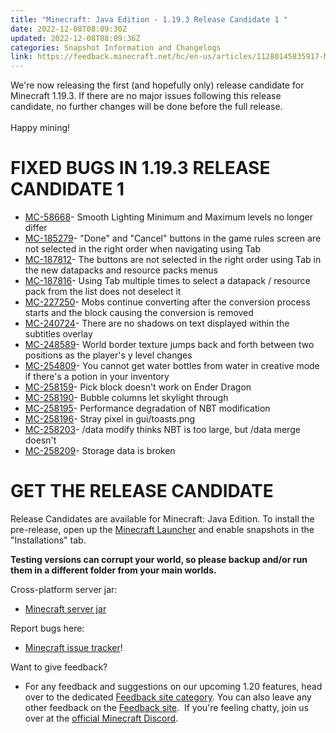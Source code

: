 ```yaml
---
title: "Minecraft: Java Edition - 1.19.3 Release Candidate 1 "
date: 2022-12-08T08:09:30Z
updated: 2022-12-08T08:09:36Z
categories: Snapshot Information and Changelogs
link: https://feedback.minecraft.net/hc/en-us/articles/11280145835917-Minecraft-Java-Edition-1-19-3-Release-Candidate-1-
---
```


We\'re now releasing the first (and hopefully only) release candidate for Minecraft 1.19.3. If there are no major issues following this release candidate, no further changes will be done before the full release.\
\
Happy mining!

# FIXED BUGS IN 1.19.3 RELEASE CANDIDATE 1

-   [MC-58668](https://bugs.mojang.com/browse/MC-58668)- Smooth Lighting Minimum and Maximum levels no longer differ
-   [MC-185279](https://bugs.mojang.com/browse/MC-185279)- "Done" and "Cancel" buttons in the game rules screen are not selected in the right order when navigating using Tab
-   [MC-187812](https://bugs.mojang.com/browse/MC-187812)- The buttons are not selected in the right order using Tab in the new datapacks and resource packs menus
-   [MC-187816](https://bugs.mojang.com/browse/MC-187816)- Using Tab multiple times to select a datapack / resource pack from the list does not deselect it
-   [MC-227250](https://bugs.mojang.com/browse/MC-227250)- Mobs continue converting after the conversion process starts and the block causing the conversion is removed
-   [MC-240724](https://bugs.mojang.com/browse/MC-240724)- There are no shadows on text displayed within the subtitles overlay
-   [MC-248589](https://bugs.mojang.com/browse/MC-248589)- World border texture jumps back and forth between two positions as the player's y level changes
-   [MC-254809](https://bugs.mojang.com/browse/MC-254809)- You cannot get water bottles from water in creative mode if there's a potion in your inventory
-   [MC-258159](https://bugs.mojang.com/browse/MC-258159)- Pick block doesn't work on Ender Dragon
-   [MC-258190](https://bugs.mojang.com/browse/MC-258190)- Bubble columns let skylight through
-   [MC-258195](https://bugs.mojang.com/browse/MC-258195)- Performance degradation of NBT modification
-   [MC-258196](https://bugs.mojang.com/browse/MC-258196)- Stray pixel in gui/toasts.png
-   [MC-258203](https://bugs.mojang.com/browse/MC-258203)- /data modify thinks NBT is too large, but /data merge doesn't
-   [MC-258209](https://bugs.mojang.com/browse/MC-258209)- Storage data is broken

# GET THE RELEASE CANDIDATE

Release Candidates are available for Minecraft: Java Edition. To install the pre-release, open up the [Minecraft Launcher](https://www.minecraft.net/download.html) and enable snapshots in the \"Installations\" tab.

**Testing versions can corrupt your world, so please backup and/or run them in a different folder from your main worlds.**

Cross-platform server jar:

-   [Minecraft server jar](https://piston-data.mojang.com/v1/objects/138c813e22102e1a82a1be7b76080f40235183fe/server.jar)

Report bugs here:

-   [Minecraft issue tracker](https://bugs.mojang.com/browse/MC)!

Want to give feedback?

-   For any feedback and suggestions on our upcoming 1.20 features, head over to the dedicated [Feedback site category](https://aka.ms/MC120Feedback). You can also leave any other feedback on the [Feedback site](https://aka.ms/JavaSnapshotFeedback).  If you\'re feeling chatty, join us over at the [official Minecraft Discord](https://discordapp.com/invite/minecraft).
